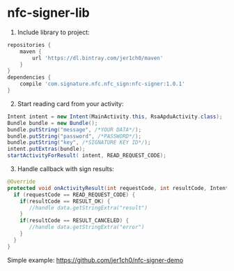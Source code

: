 # nfc-signer-lib
1. Include library to project:

```gradle
repositories {
    maven {
        url 'https://dl.bintray.com/jer1ch0/maven'
    }
}
dependencies {
    compile 'com.signature.nfc.nfc_sign:nfc-signer:1.0.1'
}
```

2. Start reading card from your activity:

```java
Intent intent = new Intent(MainActivity.this, RsaApduActivity.class);
Bundle bundle = new Bundle();
bundle.putString("message", /*YOUR DATA*/);
bundle.putString("password", /*PASSWORD*/);
bundle.putString("key", /*SIGNATURE KEY ID*/);
intent.putExtras(bundle);
startActivityForResult( intent, READ_REQUEST_CODE);
```

3. Handle callback with sign results:
```java
@Override
protected void onActivityResult(int requestCode, int resultCode, Intent data) {
  if (requestCode == READ_REQUEST_CODE) {
    if(resultCode == RESULT_OK) {
       //handle data.getStringExtra("result")
    }
    if(resultCode == RESULT_CANCELED) {
       //handle data.getStringExtra("error")
    }
  }
}
```

Simple example: https://github.com/jer1ch0/nfc-signer-demo
